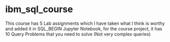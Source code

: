 # ibm_sql_course
This course has 5 Lab assignments which I have taken what I think is worthy and added it in SQL_BEGIN Jupyter Notebook, for the course project, it has 10 Query Problems that you need to solve (Not very complex queries)